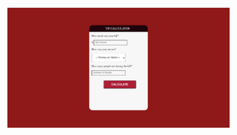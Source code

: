 ![screencapture.png](https://raw.githubusercontent.com/youngcrush/js-tip-calculator/main/screenshot/screencapture.png)
